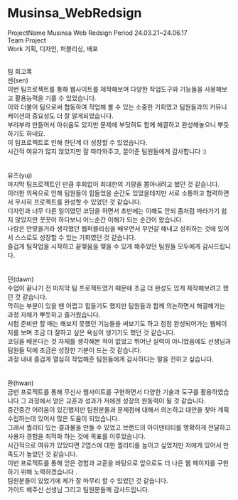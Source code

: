 # Musinsa_WebRedsign
ProjectName Musinsa Web Redsign
Period 24.03.21~24.06.17<br>
Team Project<br>
Work 기획, 디자인, 퍼블리싱, 배포<br>

<br>
팀 회고록<br>
센(sen)<br>
이번 팀프로젝트를 통해 웹사이트를 제작해보며 다양한 작업도구와 기능들을 사용해보고 활용능력을 기를 수 있었습니다.<br>
이와 더불어 팀으로써 협동하여 작업해 볼 수 있는 소중한 기회였고 팀원들과의 커뮤니케이션의 중요성도 더 잘 알게되었습니다.<br>
부랴부랴 만들어서 아쉬움도 있지만 문제에 부딪혀도 함께 해결하고 완성해놓으니 뿌듯하기도 하네요.<br>
이 팀프로젝트로 인해 한단계 더 성장할 수 있었습니다.<br>
시간적 여유가 많지 않았지만 잘 따라와주고, 끌어준 팀원들에게 감사합니다 :)<br>
<br><br>
유즈(yuj)<br>
마지막 팀프로젝트인 만큼 후회없이 최대한의 기량을 뽑아내려고 했던 것 같습니다.<br>
이러한 의욕으로 인해 팀원들이 힘들었을 순간도 있었을테지만 서로 소통하고 협력하면서 무사히 프로젝트를 완성할 수 있었던 것 같습니다.<br>
디자인과 너무 다른 일이였던 코딩을 하면서 초반에는 이해도 안되 좀처럼 따라가기 쉽지 않았지만 꿋꿋이 하다보니 어느순간 이해가 되는 순간이 왔습니다.<br>
나랑은 안맞을거라 생각했던 웹퍼블리싱을 배우면서 무언갈 해내고 성취하는 것에 있어서 스스로도 성장할 수 있는 기회였던 것 같습니다.<br>
즐겁게 팀작업을 시작하고 끝맺음을 맺을 수 있게 해주었던 팀원들 모두에게 감사드립니다.<br>
<br><br>
던(dawn)<br>
수업이 끝나기 전 마지막 팀 프로젝트였기 때문에 조금 더 완성도 있게 제작해보려고 했던 것 같습니다. <br>
막히는 부분이 있을 땐 어렵고 힘들기도 했지만 팀원들과 함께 의논하면서 해결해가는 과정 자체가 뿌듯하고 즐거웠습니다. <br>
시험 준비만 할 때는 해보지 못했던 기능들을 써보기도 하고 점점 완성되어가는 웹페이지를 보며 조금 더 잘하고 싶은 욕심이 생기기도 했던 것 같습니다.<br>
코딩을 배운다는 것 자체를 생각해본 적이 없었고 뛰어난 실력이 아니었음에도 선생님과 팀원들 덕에  조금은 성장한 기분이 드는 것 같습니다.<br>
과정 내내 즐겁게 열심히 작업해준 팀원들에게 감사하다는 말을 전하고 싶습니다.<br>
<br><br>
환(hwan)<br>
금번 프로젝트를 통해 무신사 웹사이트를  구현하면서 다양한 기술과 도구를 활용하였습니다 그 과정에서 얻은 교훈과 성과가 저에겐 성장의 원동력이 될 것 같습니다.<br>
중간중간 어려움이 있긴했지만 팀원분들과 문제점에 대해서 의논하고 대안을 찾아 계획 수립하는데 있어서 많은 도움이 되었습니다.<br>
그래서 퀄리티 있는 결과물을 만들 수 있었고 브랜드의 아이덴티티를 명확하게 전달하고 사용자 경험을 최적화 하는 것에 목표를 이루었습니다.<br>
시간적으로 여유가 있었다면 2뎁스에 대한 퀄리티를 높이고 싶었지만 저에게 있어서 만족도가 높았던 것 같습니다.<br>
이번 프로젝트를 통해 얻은 경험과 교훈을 바탕으로 앞으로도 더 나은 웹 페이지를 구현하기 위해 노력하겠습니다 .<br>
팀원분들이 있었기에 제가 잘 마무리 할 수 있었던 것 같습니다.<br>
가이드 해주신 선생님 그리고 팀원분들께 감사드립니다.<br>
